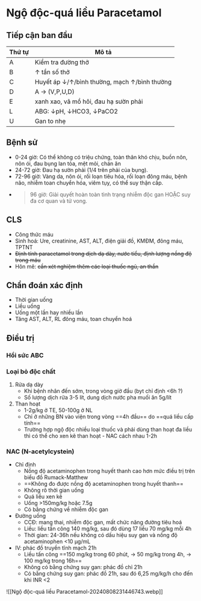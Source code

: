# Ngộ độc-quá liều Paracetamol
## Tiếp cận ban đầu

| Thứ tự | Mô tả                                        |
| ------ | -------------------------------------------- |
| A      | Kiểm tra đường thở                           |
| B      | ↑ tần số thở                                 |
| C      | Huyết áp ↓/↑/bình thường, mạch ↑/bình thường |
| D      | A -> (V,P,U,D)                               |
| E      | xanh xao, vã mồ hôi, đau hạ sườn phải        |
| L      | ABG: ↓pH, ↓HCO3, ↓PaCO2                      |
| U      | Gan to nhẹ                                   |

## Bệnh sử
- 0-24 giờ: Có thể không có triệu chứng, toàn thân khó chịu, buồn nôn, nôn ói, đau bụng lan tỏa, mệt mỏi, chán ăn
- 24-72 giờ: Đau hạ sườn phải (1/4 trên phải của bụng).
- 72-96 giờ: Vàng da, nôn ói, rối loạn tiêu hóa, rối loạn đông máu, bệnh não, nhiễm toan chuyển hóa, viêm tụy, có thể suy thận cấp.
- >96 giờ: Giải quyết hoàn toàn tình trạng nhiễm độc gan HOẶC suy đa cơ quan và tử vong.

## CLS
- Công thức máu
- Sinh hoá: Ure, creatinine, AST, ALT, điện giải đồ, KMĐM, đông máu, TPTNT
- ~~Định tính paracetamol trong dịch dạ dày, nước tiểu, định lượng nồng độ trong máu~~
- Hôn mê: ~~cần xét nghiệm thêm các loại thuốc ngủ, an thần~~

## Chẩn đoán xác định
- Thời gian uống
- Liều uống
- Uống một lần hay nhiều lần
- Tăng AST, ALT, RL đông máu, toan chuyển hoá

## Điều trị
### Hồi sức ABC
### Loại bỏ độc chất
1. Rửa dạ dày
	- Khi bệnh nhân đến sớm, trong vòng giờ đầu (byt chỉ định <6h ?)
	- Số lượng dịch rửa 3-5 lít, dung dịch nước pha muối ăn 5g/lít
2. Than hoạt
	- 1-2g/kg ở TE, 50-100g ở NL
	- Chỉ ở những BN vào viện trong vòng ==4h đầu== do ==quá liều cấp tính==
	- Trường hợp ngộ độc nhiều loại thuốc và phải dùng than hoạt đa liều thì có thể cho xen kẽ than hoạt - NAC cách nhau 1-2h
### NAC (N-acetylcystein)
- Chỉ định
	- Nồng độ acetaminophen trong huyết thanh cao hơn mức điều trị trên biểu đồ Rumack-Matthew
	- ==Không đo được nồng độ acetaminophen trong huyết thanh==
	- Không rõ thời gian uống
	- Quá liều xen kẽ
	- Uống >150mg/kg hoặc 7.5g
	- Có bằng chứng về nhiễm độc gan
- Đường uống
	- CCĐ: mang thai, nhiễm độc gan, mất chức năng đường tiêu hoá
	- Liều: liều tấn công 140 mg/kg, sau đó dùng 17 liều 70 mg/kg mỗi 4h
	- Thời gian: 24-36h nếu không có dấu hiệu suy gan và nồng độ acetaminophen <10 μg/mL
- IV: phác đồ truyền tĩnh mạch 21h
	- Liều tấn công ==150 mg/kg trong 60 phút, -> 50 mg/kg trong 4h, -> 100 mg/kg trong 16h==
	- Không có bằng chứng suy gan: phác đồ chỉ 21h
	- Có bằng chứng suy gan: phác đồ 21h, sau đó 6,25 mg/kg/h cho đến khi INR <2

![[Ngộ độc-quá liều Paracetamol-20240808231446743.webp]]
